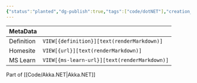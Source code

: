 ```yaml
---
{"status":"planted","dg-publish":true,"tags":["code/dotNET"],"creation_date":"2024-05-08 10:07","definition":"undefined","ms-learn-url":"undefined","url":"undefined","aliases":null,"permalink":"/code/akka-persistence-query/","dgPassFrontmatter":true}
---
```



| MetaData   |                                              |
| ---------- | -------------------------------------------- |
| Definition | `VIEW[{definition}][text(renderMarkdown)]`   |
| Homesite   | `VIEW[{url}][text(renderMarkdown)]`          |
| MS Learn   | `VIEW[{ms-learn-url}][text(renderMarkdown)]` |
Part of [[Code/Akka.NET\|Akka.NET]]